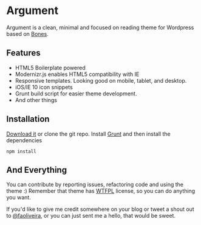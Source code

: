Argument
========

Argument is a clean, minimal and focused on reading theme for Wordpress based on [Bones][1].

Features
--------
 - HTML5 Boilerplate powered
 - Modernizr.js enables HTML5 compatibility with IE
 - Responsive templates. Looking good on mobile, tablet, and desktop.
 - iOS/IE 10 icon snippets
 - Grunt build script for easier theme development.
 - And other things

Installation
------------
[Download it][2] or clone the git repo. Install [Grunt][3] and then install the dependencies

    npm install


And Everything
--------------
You can contribute by reporting issues, refactoring code and using the theme :) Remember that theme has [WTFPL][4] license, so you can do anything you want.

If you'd like to give me credit somewhere on your blog or tweet a shout out to [@faoliveira][5], or you can just sent me a hello, that would be  sweet.

    
    


  [1]: https://github.com/eddiemachado/bones "A Lightweight Wordpress Development Theme"
  [2]: https://github.com/faoliveira/argument/zipball/master
  [3]: http://gruntjs.com/getting-started
  [4]: http://www.wtfpl.net/
  [5]: http://twitter.com/faoliveira/ "@faoliveira"

